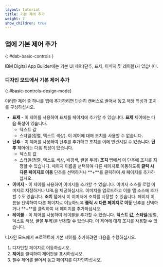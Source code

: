 ```yaml
---
layout: tutorial
title: 기본 제어 추가
weight: 7
show_children: true
---
```

<!-- NLS_CHARSET=UTF-8 -->
## 앱에 기본 제어 추가
{: #dab-basic-controls }

IBM Digital App Builder에는 기본 UI 제어(단추, 표제, 이미지 및 레이블)가 있습니다.

### 디자인 모드에서 기본 제어 추가
{: #basic-controls-design-mode}

이러한 제어 중 하나를 앱에 추가하려면 단순히 캔버스로 끌어서 놓고 해당 특성과 조치를 구성하십시오.

* **표제** - 이 제어를 사용하여 표제를 페이지에 추가할 수 있습니다. **표제** 제어에는 다음 특성이 있습니다.
    * 텍스트 값
    * 스타일(정렬, 텍스트 색상).
    이 제어에 대해 조치를 사용할 수 없습니다.
* **단추** - 이 제어를 사용하여 단추를 추가하고 조치를 이에 연관시킬 수 있습니다. **단추** 제어에는 다음 특성이 있습니다.
    * 텍스트 값
    * 스타일(정렬, 텍스트 색상, 배경색, 글꼴 두께)
      **조치** 탭에서 이 단추에 조치를 지정할 수 있습니다. 페이지 이름을 선택하여 다른 페이지로 이동하도록 **클릭 시 다른 페이지로 이동** 단추를 선택하거나 **+**를 클릭하여 새 페이지를 추가하십시오.
* **이미지** - 이 제어를 사용하여 이미지를 추가할 수 있습니다. 이미지 소스를 로컬 이미지로 지정하거나 URL을 제공하십시오. 이미지를 업로드하고 이를 앱 소스에 추가할 수도 있습니다. 
    **조치** 탭에서 이 이미지에 조치를 지정할 수 있습니다. 페이지 이름을 선택하여 다른 페이지로 이동하도록 **클릭 시 다른 페이지로 이동** 단추를 선택하거나 **+**를 클릭하여 새 페이지를 추가하십시오.
* **레이블** - 이 제어를 사용하여 레이블을 추가할 수 있습니다. **텍스트 값**, **스타일**(정렬, 텍스트 색상, 글꼴 두께)을 변경할 수 있습니다. 이 제어에 대해 조치를 사용할 수 없습니다. 

디자인 모드에서 프로젝트에 기본 제어를 추가하려면 다음을 수행하십시오.

1. 디자인할 페이지로 이동하십시오.
2. **제어**를 클릭하여 제어판을 표시하십시오.
3. 필수 제어를 끌어서 놓고 페이지를 디자인하십시오. 
